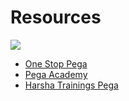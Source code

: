 # Resources

<img src="https://images.g2crowd.com/uploads/product/image/social_landscape/social_landscape_025e4974139a3455132150b9ebc77ac5/pega-platform.jpg" />

- [One Stop Pega](https://onestoppega.com/)
- [Pega Academy](https://academy.pega.com/)
- [Harsha Trainings Pega](https://www.youtube.com/c/HarshaTrainingsacademy)
